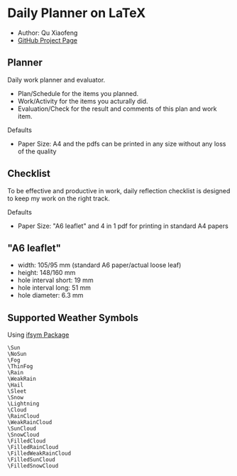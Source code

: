 Daily Planner on LaTeX
=======================

- Author: Qu Xiaofeng
- [GitHub Project Page](https://github.com/quxiaofeng/DailyPlanner)

Planner
-----------------------

Daily work planner and evaluator.

* Plan/Schedule for the items you planned.
* Work/Activity for the items you acturally did.
* Evaluation/Check for the result and comments of this plan and work item.

Defaults

+ Paper Size: A4 and the pdfs can be printed in any size without any loss of the quality

Checklist
-----------------------

To be effective and productive in work, daily reflection checklist is designed to keep my work on the right track.

Defaults

* Paper Size: "A6 leaflet" and 4 in 1 pdf for printing in standard A4 papers

"A6 leaflet"
-----------------------

* width: 105/95 mm (standard A6 paper/actual loose leaf)
* height: 148/160 mm
* hole interval short: 19 mm
* hole interval long: 51 mm
* hole diameter: 6.3 mm

Supported Weather Symbols
-----------------------

Using [ifsym Package](http://www.ctan.org/pkg/ifsym)

    \Sun
    \NoSun
    \Fog
    \ThinFog
    \Rain
    \WeakRain
    \Hail
    \Sleet
    \Snow
    \Lightning
    \Cloud
    \RainCloud
    \WeakRainCloud
    \SunCloud
    \SnowCloud
    \FilledCloud
    \FilledRainCloud
    \FilledWeakRainCloud
    \FilledSunCloud
    \FilledSnowCloud

